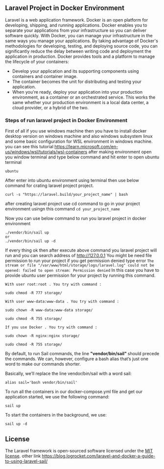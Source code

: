 ## Laravel Project in Docker Environment

Laravel is a web application framework. Docker is an open platform for developing, shipping, and running applications. Docker enables you to separate your applications from your infrastructure so you can deliver software quickly. With Docker, you can manage your infrastructure in the same ways you manage your applications. By taking advantage of Docker's methodologies for developing, testing, and deploying source code, you can significantly reduce the delay between writing code and deployment the application in production. Docker provides tools and a platform to manage the lifecycle of your containers:

- Develop your application and its supporting components using containers and container image.
- The container becomes the unit for distributing and testing your application.
- When you're ready, deploy your application into your production environment, as a container or an orchestrated service. This works the same whether your production environment is a local data center, a cloud provider, or a hybrid of the two.

### Steps of run laravel project in Docker Environment
First of all if you use windows machine then you have to install docker desktop version on windows machine and also windows subsystem linux and some basic configuration for WSL environment in windows machine. you can see this tutorial https://learn.microsoft.com/en-us/windows/wsl/tutorials/wsl-containers
after making environment open you window terminal and type below command and hit enter to open ubuntu terminal
```
ubuntu
```

After enter into ubuntu environment using terminal then use below command for crating laravel project project.
```
curl -s "https://laravel.build/your_project_name" | bash
```


after creating laravel project use cd command to go in your project environment usingn this command
`
cd your_project_name
`

Now you can use below command to run you laravel project in docker environment 
```
./vendor/bin/sail up 
or
./vendor/bin/sail up -d
```

If every thing ok then after execute above command you laravel project will run and you can search address of http://127.0.0.1 You might be need file permission to run your project if you get permission denied type error 
`The stream or file "/var/www/html/storage/logs/laravel.log" could not be opened: failed to open stream: Permission denied`
In this case you have to provide ubuntu user permission for your project by running this command.

```
With user root:root . You try with command :

sudo chmod -R 777 storage/

With user www-data:www-data . You try with command :

sudo chown -R www-data:www-data storage/

sudo chmod -R 755 storage/

If you use Docker . You try with command :

sudo chown -R nginx:nginx storage/

sudo chmod -R 755 storage/
```


By default, to run Sail commands, the line <b> "vendor/bin/sail" </b> should precede the commands. We can, however, configure a bash alias that’s just one word to make our commands shorter.

Basically, we’ll replace the line vendor/bin/sail with a word sail:
```
alias sail='bash vendor/bin/sail'
```
To run all the containers in our docker-compose.yml file and get our application started, we use the following command:

```
sail up
```

To start the containers in the background, we use:

```
sail up -d
```




## License

The Laravel framework is open-sourced software licensed under the [MIT license](https://opensource.org/licenses/MIT). 
other link
https://blog.logrocket.com/laravel-and-docker-a-guide-to-using-laravel-sail/
